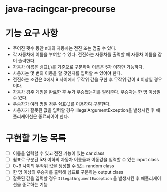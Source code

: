 # java-racingcar-precourse
# 기능 요구 사항
- 주어진 횟수 동안 n대의 자동차는 전진 또는 멈출 수 있다.
- 각 자동차에 이름을 부여할 수 있다. 전진하는 자동차를 출력할 때 자동차 이름을 같이 출력한다.
- 자동차 이름은 쉼표(,)를 기준으로 구분하며 이름은 5자 이하만 가능하다.
- 사용자는 몇 번의 이동을 할 것인지를 입력할 수 있어야 한다.
- 전진하는 조건은 0에서 9 사이에서 무작위 값을 구한 후 무작위 값이 4 이상일 경우이다.
- 자동차 경주 게임을 완료한 후 누가 우승했는지를 알려준다. 우승자는 한 명 이상일 수 있다.
- 우승자가 여러 명일 경우 쉼표(,)를 이용하여 구분한다.
- 사용자가 잘못된 값을 입력할 경우 IllegalArgumentException을 발생시킨 후 애플리케이션은 종료되어야 한다.

# 구현할 기능 목록
- [ ] 이름을 입력할 수 있고 전진 기능이 있는 car class
- [ ] 쉼표로 구분된 5자 이하의 자동차 이름들과 이동값을 입력할 수 있는 input class
- [ ] 0~9 사이의 무작위 값을 생성할 수 있는 random class
- [ ] 한 명 이상의 우승자를 출력해 쉼표로 구분하는 output class
- [ ] 잘못된 값을 입력할 경우 `IllegalArgumentException` 을 발생시킨 후 애플리케이션을 종료하는 기능